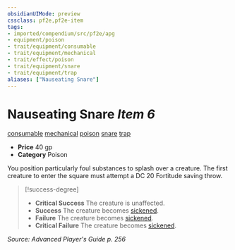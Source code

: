 ```yaml
---
obsidianUIMode: preview
cssclass: pf2e,pf2e-item
tags:
- imported/compendium/src/pf2e/apg
- equipment/poison
- trait/equipment/consumable
- trait/equipment/mechanical
- trait/effect/poison
- trait/equipment/snare
- trait/equipment/trap
aliases: ["Nauseating Snare"]
---
```

# Nauseating Snare *Item 6*  
[consumable](consumable.md)  [mechanical](mechanical.md)  [poison](rules/traits/poison.md)  [snare](snare.md)  [trap](trap.md)  

- **Price** 40 gp
- **Category** Poison

You position particularly foul substances to splash over a creature. The first creature to enter the square must attempt a DC 20 Fortitude saving throw.

> [!success-degree] 
> - **Critical Success** The creature is unaffected.
> - **Success** The creature becomes [sickened](conditions.md#Sickened).
> - **Failure** The creature becomes [sickened](conditions.md#Sickened).
> - **Critical Failure** The creature becomes [sickened](conditions.md#Sickened).

*Source: Advanced Player's Guide p. 256*